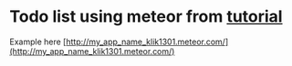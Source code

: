 # Todo list using meteor from [tutorial](https://www.meteor.com/install)
Example here [http://my_app_name_klik1301.meteor.com/](http://my_app_name_klik1301.meteor.com/)